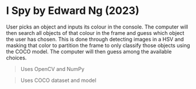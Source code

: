 # I Spy by Edward Ng (2023)

User picks an object and inputs its colour in the console. The computer will then search all objects of that colour in the frame
and guess which object the user has chosen. This is done through detecting images in a HSV and masking that color to partition the frame
to only classify those objects using the COCO model. The computer will then guess among the available choices.

> Uses OpenCV and NumPy

> Uses COCO dataset and model

